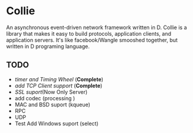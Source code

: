 # Collie
An asynchronous event-driven network framework written in D.
Collie is a library that makes it easy to build protocols, application clients, and application servers.
It's like facebook/Wangle smooshed together, but written in D programing language.

## TODO
- _timer and  Timing Wheel_ (__Complete__)
- _add TCP Client support_ (__Complete__)
- _SSL suport_(Now Only Server)
- add codec (processing )
- MAC and BSD suport (kqueue)
- RPC
- UDP
- Test Add Windows suport (select)
